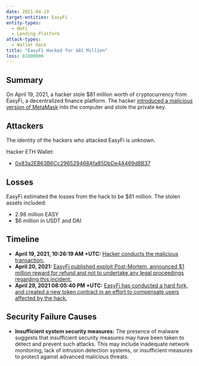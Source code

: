 ```yaml
---
date: 2021-04-19
target-entities: EasyFi
entity-types:
  - DeFi
  - Lending Platform
attack-types:
  - Wallet Hack
title: "EasyFi Hacked for $81 Million"
loss: 81000000
---
```


## Summary

On April 19, 2021, a hacker stole $81 million worth of cryptocurrency from EasyFi, a decentralized finance platform. The hacker [introduced a malicious version of MetaMask](https://www.halborn.com/blog/post/explained-the-easyfi-hack-april-2021) into the computer and stole the private key.

## Attackers

The identity of the hackers who attacked EasyFi is unknown.

Hacker ETH Wallet:

- [0x83a2EB63B6Cc296529468Afa85DbDe4A469d8B37](https://etherscan.io/address/0x83a2EB63B6Cc296529468Afa85DbDe4A469d8B37)

## Losses

EasyFi estimated the losses from the hack to be $81 million. The stolen assets included:

- 2.98 million EASY
- $6 million in USDT and DAI

## Timeline

- **April 19, 2021, 10:26:19 AM +UTC:** [Hacker conducts the malicious transaction.](https://etherscan.io/tx/0x82bca5138041b8c7ad99db3b3c893fbfee2ba175826b827de8c09689b8b513e2)
- **April 20, 2021:** [EasyFi published exploit Post-Mortem, announced $1 million reward for refund and not to undertake any legal proceedings regarding this incident.](https://medium.com/easify-network/easyfi-security-incident-pre-post-mortem-33f2942016e9)
- **April 29, 2021 08:05:40 PM +UTC:** [EasyFi has conducted a hard fork, and created a new token contract in an effort to compensate users affected by the hack.](https://etherscan.io/tx/0xab6ccfdb1c9bbc79c03ca2beb8970906082251433e006be0c7bffd7d8ee62104)

## Security Failure Causes

- **Insufficient system security measures:** The presence of malware suggests that insufficient security measures may have been taken to detect and prevent such attacks. This may include inadequate network monitoring, lack of intrusion detection systems, or insufficient measures to protect against advanced malicious threats.
